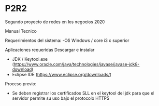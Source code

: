 # P2R2
Segundo proyecto de redes en los negocios 2020


Manual Tecnico

Requerimientos del sistema:
-OS Windows / core i3 o superior

Aplicaciones requeridas
Descargar e instalar
- JDK / Keytool.exe (https://www.oracle.com/java/technologies/javase/javase-jdk8-download)
- Eclipse IDE (https://www.eclipse.org/downloads/)


Proceso previo:
* Se deben registrar los certificados SLL en el keytool del jdk para que el servidor permite su uso bajo el protocolo HTTPS 

